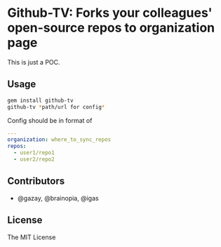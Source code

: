 # Github-TV: Forks your colleagues' open-source repos to organization page

This is just a POC.

## Usage

```bash
gem install github-tv
github-tv *path/url for config*
```

Config should be in format of

```yaml
---
organization: where_to_sync_repos
repos:
  - user1/repo1
  - user2/repo2
```

## Contributors

* @gazay, @brainopia, @igas

## License

The MIT License
